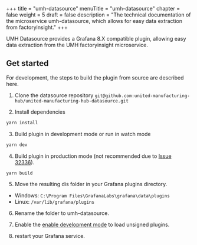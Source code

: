 +++
title = "umh-datasource"
menuTitle = "umh-datasource"
chapter = false
weight = 5
draft = false
description = "The technical documentation of the microservice umh-datasource, which allows for easy data extraction from factoryinsight."
+++

UMH Datasource provides a Grafana 8.X compatible plugin, allowing easy data extraction from the UMH factoryinsight microservice.

## Get started

For development, the steps to build the plugin from source are described here. 

1. Clone the datasource repository `git@github.com:united-manufacturing-hub/united-manufacturing-hub-datasource.git`

2. Install dependencies

```bash
yarn install
```

3. Build plugin in development mode or run in watch mode

```bash
yarn dev
```

4. Build plugin in production mode (not recommended due to [Issue 32336](https://github.com/grafana/grafana/issues/32336)).
```bash
yarn build
```
5. Move the resulting dis folder in your Grafana plugins directory.

- Windows: `C:\Program Files\GrafanaLabs\grafana\data\plugins`
- Linux: `/var/lib/grafana/plugins`

6. Rename the folder to umh-datasource.

7. Enable the [enable development mode](https://grafana.com/docs/grafana/latest/administration/configuration/) to load unsigned plugins.

8. restart your Grafana service.

